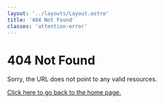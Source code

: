 ```yaml
---
layout: '../layouts/Layout.astro'
title: '404 Not Found'
classes: 'attention-error'
---
```


# 404 Not Found

Sorry, the URL does not point to any valid resources.

[Click here to go back to the home page.](/)
